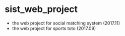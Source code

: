 # sist_web_project

- the web project for social matching system (2017.11)
- the web project for sports toto (2017.09)
